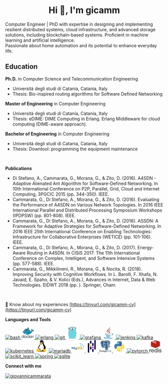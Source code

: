 <h1 align="center">Hi 👋, I'm gicamm</h1>

Computer Engineer | PhD with expertise in designing and implementing resilient distributed systems, cloud infrastructure, and advanced storage solutions, including blockchain-based systems. Proficient in machine learning and artificial intelligence. 
<br/>Passionate about home automation and its potential to enhance everyday life. 


## Education

**Ph.D.** in Computer Science and Telecommunication Engineering

* Università degli studi di Catania, Catania, Italy
* Thesis: Bio-inspired routing algorithms for Software Defined Networking

**Master of Engineering** in Computer Engineering

* Università degli studi di Catania, Catania, Italy
* Thesis: eDIME: DIME Computing in Erlang. Erlang Middleware for cloud computing (DIME-aware approach).

**Bachelor of Engineering** in Computer Engineering

* Università degli studi di Catania, Catania, Italy
* Thesis: Downtool: programming the equipment maintenance

<br/>

**Publications**

* Di Stefano, A., Cammarata, G., Morana, G., & Zito, D. (2016). A4SDN - Adaptive Alienated Ant Algorithm for Software-Defined Networking. In 10th International Conference on P2P, Parallel, Grid, Cloud and Internet Computing, 3PGCIC 2015 (pp. 344-350). IEEE.
* Cammarata, G., Di Stefano, A., Morana, G., & Zito, D. (2016). Evaluating the Performance of A4SDN on Various Network Topologies. In 2016 IEEE International Parallel and Distributed Processing Symposium Workshops (IPDPSW) (pp. 801-808). IEEE.
* Cammarata, G., Di Stefano, A., Morana, G., & Zito, D. (2016). ASSDN: A Framework for Adaptive Strategies for Software-Defined Networking. In 2016 IEEE 25th International Conference on Enabling Technologies: Infrastructure for Collaborative Enterprises (WETICE) (pp. 101-106). IEEE.
* Cammarata, G., Di Stefano, A., Morana, G., & Zito, D. (2017). Energy-Aware Routing in A4SDN. In CISIS 2017: The 11th International Conference on Complex, Intelligent, and Software Intensive Systems (pp. 577-588). IEEE.
* Cammarata, G., Mikkilineni, R., Morana, G., & Nocita, R. (2018). Improving Security with Cognitive Workflows. In L. Barolli, F. Xhafa, N. Javaid, E. Spaho, & V. Kolici (Eds.), Advances in Internet, Data & Web Technologies. EIDWT 2018 (pp. ). Springer, Cham.

<br/>

📄 Know about my experiences [https://tinyurl.com/gicamm-cv](https://tinyurl.com/gicamm-cv)


**Languages and Tools**
<p align="left"> <a href="https://www.gnu.org/software/bash/" target="_blank" rel="noreferrer"> <img src="https://www.vectorlogo.zone/logos/gnu_bash/gnu_bash-icon.svg" alt="bash" width="40" height="40"/> </a> <a href="https://www.docker.com/" target="_blank" rel="noreferrer"> <img src="https://raw.githubusercontent.com/devicons/devicon/master/icons/docker/docker-original-wordmark.svg" alt="docker" width="40" height="40"/> </a> <a href="https://www.erlang.org/" target="_blank" rel="noreferrer"> <img src="https://www.vectorlogo.zone/logos/erlang/erlang-official.svg" alt="erlang" width="40" height="40"/> </a> <a href="https://git-scm.com/" target="_blank" rel="noreferrer"> <img src="https://www.vectorlogo.zone/logos/git-scm/git-scm-icon.svg" alt="git" width="40" height="40"/> </a> <a href="https://golang.org" target="_blank" rel="noreferrer"> <img src="https://raw.githubusercontent.com/devicons/devicon/master/icons/go/go-original.svg" alt="go" width="40" height="40"/> </a> <a href="https://grafana.com" target="_blank" rel="noreferrer"> <img src="https://www.vectorlogo.zone/logos/grafana/grafana-icon.svg" alt="grafana" width="40" height="40"/> </a> <a href="https://www.java.com" target="_blank" rel="noreferrer"> <img src="https://raw.githubusercontent.com/devicons/devicon/master/icons/java/java-original.svg" alt="java" width="40" height="40"/> </a> <a href="https://www.jenkins.io" target="_blank" rel="noreferrer"> <img src="https://www.vectorlogo.zone/logos/jenkins/jenkins-icon.svg" alt="jenkins" width="40" height="40"/> </a> <a href="https://kafka.apache.org/" target="_blank" rel="noreferrer"> <img src="https://www.vectorlogo.zone/logos/apache_kafka/apache_kafka-icon.svg" alt="kafka" width="40" height="40"/> </a> <a href="https://kubernetes.io" target="_blank" rel="noreferrer"> <img src="https://www.vectorlogo.zone/logos/kubernetes/kubernetes-icon.svg" alt="kubernetes" width="40" height="40"/> </a> <a href="https://www.linux.org/" target="_blank" rel="noreferrer"> <img src="https://raw.githubusercontent.com/devicons/devicon/master/icons/linux/linux-original.svg" alt="linux" width="40" height="40"/> </a> <a href="https://mariadb.org/" target="_blank" rel="noreferrer"> <img src="https://www.vectorlogo.zone/logos/mariadb/mariadb-icon.svg" alt="mariadb" width="40" height="40"/> </a> <a href="https://www.mysql.com/" target="_blank" rel="noreferrer"> <img src="https://raw.githubusercontent.com/devicons/devicon/master/icons/mysql/mysql-original-wordmark.svg" alt="mysql" width="40" height="40"/> </a> <a href="https://pandas.pydata.org/" target="_blank" rel="noreferrer"> <img src="https://raw.githubusercontent.com/devicons/devicon/2ae2a900d2f041da66e950e4d48052658d850630/icons/pandas/pandas-original.svg" alt="pandas" width="40" height="40"/> </a> <a href="https://www.postgresql.org" target="_blank" rel="noreferrer"> <img src="https://raw.githubusercontent.com/devicons/devicon/master/icons/postgresql/postgresql-original-wordmark.svg" alt="postgresql" width="40" height="40"/> </a> <a href="https://www.python.org" target="_blank" rel="noreferrer"> <img src="https://raw.githubusercontent.com/devicons/devicon/master/icons/python/python-original.svg" alt="python" width="40" height="40"/> </a> <a href="https://pytorch.org/" target="_blank" rel="noreferrer"> <img src="https://www.vectorlogo.zone/logos/pytorch/pytorch-icon.svg" alt="pytorch" width="40" height="40"/> </a> <a href="https://redis.io" target="_blank" rel="noreferrer"> <img src="https://raw.githubusercontent.com/devicons/devicon/master/icons/redis/redis-original-wordmark.svg" alt="redis" width="40" height="40"/> </a> <a href="https://scikit-learn.org/" target="_blank" rel="noreferrer"> <img src="https://upload.wikimedia.org/wikipedia/commons/0/05/Scikit_learn_logo_small.svg" alt="scikit_learn" width="40" height="40"/> </a> <a href="https://spring.io/" target="_blank" rel="noreferrer"> <img src="https://www.vectorlogo.zone/logos/springio/springio-icon.svg" alt="spring" width="40" height="40"/> </a> <a href="https://www.sqlite.org/" target="_blank" rel="noreferrer"> <img src="https://www.vectorlogo.zone/logos/sqlite/sqlite-icon.svg" alt="sqlite" width="40" height="40"/> </a> </p>


**Connect with me**
<p align="left">
<a href="https://linkedin.com/in/giovannicammarata" target="blank"><img align="center" src="https://raw.githubusercontent.com/rahuldkjain/github-profile-readme-generator/master/src/images/icons/Social/linked-in-alt.svg" alt="giovannicammarata" height="30" width="40" /></a>
</p>
